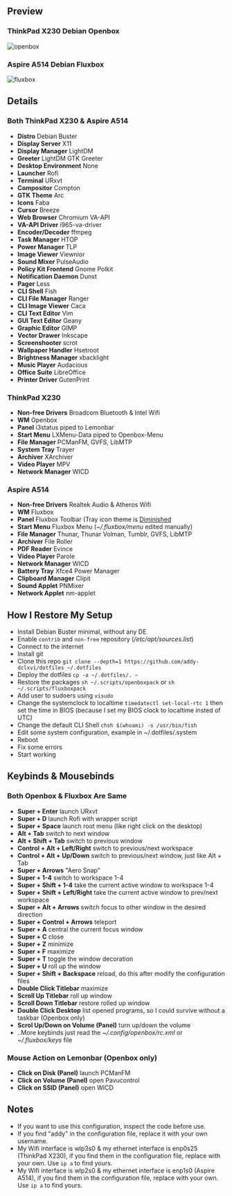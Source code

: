 ## Preview
### ThinkPad X230 Debian Openbox
![openbox](https://raw.githubusercontent.com/addy-dclxvi/dotfiles/master/.preview/openbox.jpg)
<br />
### Aspire A514 Debian Fluxbox
![fluxbox](https://raw.githubusercontent.com/addy-dclxvi/dotfiles/master/.preview/fluxbox.jpg)
<br />
## Details
### Both ThinkPad X230 & Aspire A514
- **Distro** Debian Buster
- **Display Server** X11
- **Display Manager** LightDM
- **Greeter** LightDM GTK Greeter
- **Desktop Environment** None
- **Launcher** Rofi
- **Terminal** URxvt
- **Compositor** Compton
- **GTK Theme** Arc
- **Icons** Faba
- **Cursor** Breeze
- **Web Browser** Chromium VA-API
- **VA-API Driver** i965-va-driver
- **Encoder/Decoder** ffmpeg
- **Task Manager** HTOP
- **Power Manager** TLP
- **Image Viewer** Viewnior
- **Sound Mixer** PulseAudio
- **Policy Kit Frontend** Gnome Polkit
- **Notification Daemon** Dunst
- **Pager** Less
- **CLI Shell** Fish
- **CLI File Manager** Ranger
- **CLI Image Viewer** Caca
- **CLI Text Editor** Vim
- **GUI Text Editor** Geany
- **Graphic Editor** GIMP
- **Vector Drawer** Inkscape
- **Screenshooter** scrot
- **Wallpaper Handler** Hsetroot
- **Brightness Manager** xbacklight
- **Music Player** Audacious
- **Office Suite** LibreOffice
- **Printer Driver** GutenPrint

### ThinkPad X230
- **Non-free Drivers** Broadcom Bluetooth & Intel Wifi
- **WM** Openbox
- **Panel** i3status piped to Lemonbar
- **Start Menu** LXMenu-Data piped to Openbox-Menu
- **File Manager** PCManFM, GVFS, LibMTP
- **System Tray** Trayer
- **Archiver** XArchiver
- **Video Player** MPV
- **Network Manager** WICD

### Aspire A514
- **Non-free Drivers** Realtek Audio & Atheros Wifi
- **WM** Fluxbox
- **Panel** Fluxbox Toolbar (Tray icon theme is
[Diminished](https://github.com/addy-dclxvi/diminished-tray-icons)
- **Start Menu** Fluxbox Menu (*~/.fluxbox/menu* edited manually)
- **File Manager** Thunar, Thunar Volman, Tumblr, GVFS, LibMTP
- **Archiver** File Roller
- **PDF Reader** Evince
- **Video Player** Parole
- **Network Manager** WICD
- **Battery Tray** Xfce4 Power Manager
- **Clipboard Manager** Clipit
- **Sound Applet** PNMixer
- **Network Applet** nm-applet

## How I Restore My Setup
- Install Debian Buster minimal, without any DE
- Enable `contrib` and `non-free` repository (*/etc/apt/sources.list*)
- Connect to the internet
- Install git
- Clone this repo `git clone --depth=1 https://github.com/addy-dclxvi/dotfiles ~/.dotfiles`
- Deploy the dotfiles `cp -a ~/.dotfiles/. ~`
- Restore the packages `sh ~/.scripts/openboxpack` or `sh ~/.scripts/fluxboxpack`
- Add user to sudoers using `visudo`
- Change the systemclock to localtime `timedatectl set-local-rtc 1` then set the time in BIOS
(because I set my BIOS clock to localtime insted of UTC)
- Change the default CLI Shell `chsh $(whoami) -s /usr/bin/fish`
- Edit some system configuration, example in ~/.dotfiles/.system
- Reboot
- Fix some errors
- Start working

## Keybinds & Mousebinds
### Both Openbox & Fluxbox Are Same
- **Super + Enter** launch URxvt
- **Super + D** launch Rofi with wrapper script
- **Super + Space** launch root menu (like right click on the desktop)
- **Alt + Tab** switch to next window
- **Alt + Shift + Tab** switch to previous window
- **Control + Alt + Left/Right** switch to previous/next workspace
- **Control + Alt + Up/Down**  switch to previous/next window, just like Alt + Tab
- **Super + Arrows** "Aero Snap"
- **Super + 1-4** switch to workspace 1-4
- **Super + Shift + 1-4** take the current active window to workspace 1-4
- **Super + Shift + Left/Right** take the current active window to prev/next workspace
- **Super + Alt + Arrows** switch focus to other window in the desired direction
- **Super + Control + Arrows** teleport
- **Super + A** central the current focus window
- **Super + C** close
- **Super + Z** minimize
- **Super + F** maximize
- **Super + T** toggle the window decoration
- **Super + U** roll up the window
- **Super + Shift + Backspace** reload, do this after modify the configuration files
- **Double Click Titlebar** maximize
- **Scroll Up Titlebar** roll up window
- **Scroll Down Titlebar** restore rolled up window
- **Double Click Desktop** list opened programs,
so I could survive without a taskbar (Openbox only)
- **Scrol Up/Down on Volume (Panel)** turn up/down the volume
- ..More keybinds just read the *~/.config/openbox/rc.xml* 
or *~/.fluxbox/keys* file

### Mouse Action on Lemonbar (Openbox only)
- **Click on Disk (Panel)** launch PCManFM 
- **Click on Volume (Panel)** open Pavucontrol 
- **Click on SSID (Panel)** open WICD 


## Notes
- If you want to use this configuration, inspect the code before use.
- If you find "addy" in the configuration file, replace it with your own username.
- My Wifi interface is wlp3s0 & my ethernet interface is enp0s25 (ThinkPad X230),
if you find them in the configuration file, replace with your own. Use `ip a` to find yours.
- My Wifi interface is wlp2s0 & my ethernet interface is enp1s0 (Aspire A514),
if you find them in the configuration file, replace with your own. Use `ip a` to find yours.
